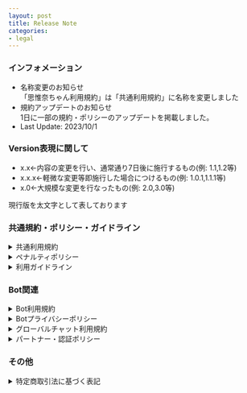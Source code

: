 ```yaml
---
layout: post
title: Release Note
categories:
- legal
---
```

### インフォメーション

- 名称変更のお知らせ<br>「思惟奈ちゃん利用規約」は「共通利用規約」に名称を変更しました
- 規約アップデートのお知らせ<br>1日に一部の規約・ポリシーのアップデートを掲載しました。
- Last Update: 2023/10/1

### Version表現に関して

- x.x←内容の変更を行い、通常通り7日後に施行するもの(例: 1.1,1.2等)
- x.x.x←軽微な変更等即施行した場合につけるもの(例: 1.0.1,1.1.1等)
- x.0←大規模な変更を行なったもの(例: 2.0,3.0等)

現行版を太文字として表しております

### 共通規約・ポリシー・ガイドライン

<details><summary>共通利用規約</summary>

<b>Version 1.0.2 (2023/10/1) 内部アプリケーション変更による軽微な変更</b><br>
Version 1.0.1 (2023/6/28) 表現の一部修正、リンク切れの修正<br>
Version 1.0 (2023/5/14) 初期リリース
</details>

<details><summary>ペナルティポリシー</summary>

<b>Version 1.1 (2023/10/14) ペナルティ種類の追加(注意・警告の間に新ペナルティを追加)・一時利用停止の期間見直し・規約名称変更に伴う修正</b><br>
Version 1.0 (2023/5/14) 初期リリース
</details>

<details><summary>利用ガイドライン</summary>

<b>Version 1.0 (2023/10/14) 初期リリース</b>
</details>

### Bot関連

<details><summary>Bot利用規約</summary>

<b>Version 1.0.2 (2023/10/14) 規約名称変更に伴う修正</b><br>
Version 1.0.1 (2023/6/28) リンク切れの修正<br>
Version 1.0 (2023/5/14) 初期リリース
</details>

<details><summary>Botプライバシーポリシー</summary>

<b>Version 1.0.3 (2023/10/14) 規約名称変更に伴う修正</b><br>
Version 1.0.2 (2023/10/1) 内部アプリケーション変更による軽微な変更<br>
Version 1.0.1 (2023/6/28) リンク切れの修正<br>
Version 1.0 (2023/5/14) 初期リリース
</details>

<details><summary>グローバルチャット利用規約</summary>

<b>Version 1.1.1 (2023/10/14) 規約名称変更に伴う修正</b><br>
Version 1.1 (2023/6/28) 禁止事項の追加、表現の一部修正<br>
Version 1.0 (2023/5/14) 初期リリース
</details>

<details><summary>パートナー・認証ポリシー</summary>

<b>Version 1.0.1 (2023/10/14) 規約名称変更に伴う修正</b><br>
Version 1.0 (2023/5/14) 初期リリース
</details>

### その他

<details><summary>特定商取引法に基づく表記</summary>

<b>Version 1.0.1 (2023/6/28) ページ設定の変更(内容は一切変更ありません)</b><br>
Version 1.0 (2023/5/14) 初期リリース
</details>
